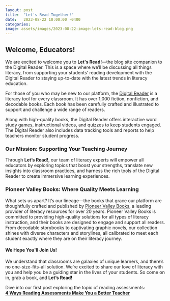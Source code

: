 ```yaml
---
layout: post
title:  "Let's Read Together!"
date:   2023-08-22 10:00:00 -0400
categories:
image: assets/images/2023-08-22-image-lets-read-blog.png
---
```


## Welcome, Educators!
We are excited to welcome you to **Let's Read!**—the blog site companion to the Digital Reader. This is a space where we’ll be discussing all things literacy, from supporting your students’ reading development with the Digital Reader to staying up-to-date with the latest trends in literacy education.

For those of you who may be new to our platform, the <a href="https://www.digitalreader.com/">Digital Reader</a> is a literacy tool for every classroom. It has over 1,000 fiction, nonfiction, and decodable books. Each book has been carefully crafted and illustrated to support and challenge a wide range of readers.

Along with high-quality books, the Digital Reader offers interactive word study games, instructional videos, and quizzes to keep students engaged. The Digital Reader also includes data tracking tools and reports to help teachers monitor student progress.

### Our Mission: Supporting Your Teaching Journey
Through **Let’s Read!**, our team of literacy experts will empower all educators by  exploring topics that boost your strengths, translate new insights into classroom practices, and harness the rich tools of the Digital Reader to create immersive learning experiences.

### Pioneer Valley Books: Where Quality Meets Learning
What sets us apart? It’s our lineage—the books that grace our platform are thoughtfully crafted and published by <a href="https://pioneervalleybooks.com/">Pioneer Valley Books</a>, a leading provider of literacy resources for over 20 years. Pioneer Valley Books is committed  to providing high-quality solutions for all types of literacy instruction, and their books are designed to engage and support all readers. From decodable storybooks to captivating graphic novels, our collection shines with diverse characters and storylines, all calibrated to meet each student exactly where they are on their literacy journey.

#### We Hope You'll Join Us!
We understand that classrooms are galaxies of unique learners, and  there’s no one-size-fits-all solution. We’re excited to share our love of  literacy with you and help you be a guiding star in the lives of your students. So come on in, grab a book, and **Let’s Read!**

Dive into our first post exploring the topic of reading assessments:<br>
**<a href="{{ site.baseurl }}{% post_url 2023-08-16-4-ways-reading-assessments-make-you-a-better-teacher %}">4 Ways Reading Assessments Make You a Better Teacher</a>**

